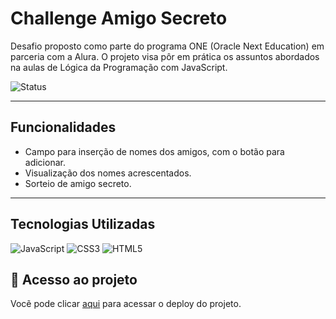 <h1 allign="center">Challenge Amigo Secreto</h1>
Desafio proposto como parte do programa ONE (Oracle Next Education) em parceria com a Alura. O projeto visa pôr em prática os assuntos abordados na aulas de Lógica da Programação com JavaScript.


![Status](https://img.shields.io/badge/status-concluído-brightgreen)

---

<h2>Funcionalidades</h2>

- Campo para inserção de nomes dos amigos, com o botão para adicionar.
- Visualização dos nomes acrescentados.
- Sorteio de amigo secreto.

---

<h2>Tecnologias Utilizadas</h2>

![JavaScript](https://img.shields.io/badge/JavaScript-F7DF1E?style=for-the-badge&logo=javascript&logoColor=black)
![CSS3](https://img.shields.io/badge/CSS3-1572B6?style=for-the-badge&logo=css3&logoColor=white)
![HTML5](https://img.shields.io/badge/HTML5-E34F26?style=for-the-badge&logo=html5&logoColor=white)

## 📁 Acesso ao projeto

Vocẽ pode clicar [aqui](https://challenge-amigo-secreto-oa8sovzny-jonathasjoabs-projects.vercel.app) para acessar o deploy do projeto.




